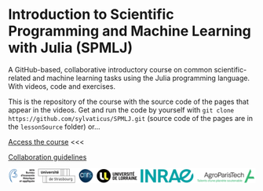 # Introduction to Scientific Programming and Machine Learning with Julia (SPMLJ)

A GitHub-based, collaborative introductory course on common scientific-related and machine learning tasks using the Julia programming language.
With videos, code and exercises.

This is the repository of the course with the source code of the pages that appear in the videos.
Get and run the code by yourself with `git clone https://github.com/sylvaticus/SPMLJ.git` (source code of the pages are in the `lessonSource` folder)  or...


[Access the course](https://sylvaticus.github.io/SPMLJ/stable) <<<


[Collaboration guidelines](https://sylvaticus.github.io/SPMLJ/stable/00_-_INTRO_-_Introduction_julia_ml/0001_-_Course_presentation.html#How-to-contribute-to-the-course)

![logos](lessonsSources/assets/imgs/beta_and_tutelles_white.png)

